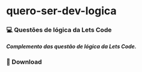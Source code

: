 # quero-ser-dev-logica

### 💻 Questões de lógica da Lets Code 

##### Complemento das questão de lógica da Lets Code.

### 💾  Download

